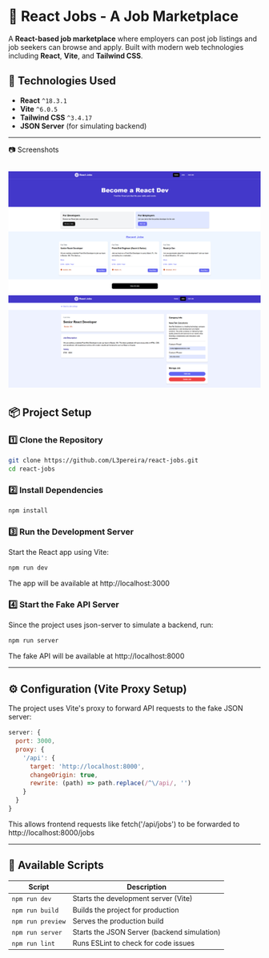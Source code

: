 # 🚀 React Jobs - A Job Marketplace

A **React-based job marketplace** where employers can post job listings and job seekers can browse and apply. Built with modern web technologies including **React**, **Vite**, and **Tailwind CSS**.

## 📌 Technologies Used
- **React** `^18.3.1`
- **Vite** `^6.0.5`
- **Tailwind CSS** `^3.4.17`
- **JSON Server** (for simulating backend)

---
📷 Screenshots

![alt text](image-1.png)
![alt text](image-2.png)
---

## 📦 Project Setup

### 1️⃣ Clone the Repository
```sh
git clone https://github.com/L3pereira/react-jobs.git
cd react-jobs
```
### 2️⃣ Install Dependencies

```sh
npm install
```

### 3️⃣ Run the Development Server
Start the React app using Vite:

```sh
npm run dev
```
The app will be available at http://localhost:3000

### 4️⃣ Start the Fake API Server

Since the project uses json-server to simulate a backend, run:

```sh
npm run server
```

The fake API will be available at http://localhost:8000

---

## ⚙️ Configuration (Vite Proxy Setup)
The project uses Vite's proxy to forward API requests to the fake JSON server:


```js
server: {
  port: 3000,
  proxy: {
    '/api': {
      target: 'http://localhost:8000',
      changeOrigin: true,
      rewrite: (path) => path.replace(/^\/api/, '')
    }
  }
}

```
This allows frontend requests like fetch('/api/jobs') to be forwarded to http://localhost:8000/jobs

---

## 📜 Available Scripts

| Script          | Description                               |
|----------------|-------------------------------------------|
| `npm run dev`  | Starts the development server (Vite)     |
| `npm run build` | Builds the project for production       |
| `npm run preview` | Serves the production build           |
| `npm run server` | Starts the JSON Server (backend simulation) |
| `npm run lint` | Runs ESLint to check for code issues     |
